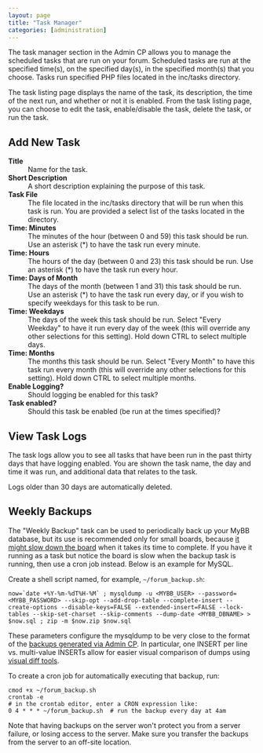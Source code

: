 ```yaml
---
layout: page
title: "Task Manager"
categories: [administration]
---
```


The task manager section in the Admin CP allows you to manage the scheduled tasks that are run on your forum. Scheduled tasks are run at the specified time(s), on the specified day(s), in the specified month(s) that you choose. Tasks run specified PHP files located in the inc/tasks directory.

The task listing page displays the name of the task, its description, the time of the next run, and whether or not it is enabled. From the task listing page, you can choose to edit the task, enable/disable the task, delete the task, or run the task. 

## Add New Task

<dl>
  <dt><b>Title</b></dt> 
  <dd>Name for the task.</dd>
  
  <dt><b>Short Description</b></dt> 
  <dd>A short description explaining the purpose of this task.</dd> 
  
  <dt><b>Task File</b></dt> 
  <dd>The file located in the inc/tasks directory that will be run when this task is run. You are provided a select list of the tasks located in the directory.</dd> 
  
  <dt><b>Time: Minutes</b></dt> 
  <dd>The minutes of the hour (between 0 and 59) this task should be run. Use an asterisk (*) to have the task run every minute.</dd> 

  <dt><b>Time: Hours</b></dt> 
  <dd>The hours of the day (between 0 and 23) this task should be run. Use an asterisk (*) to have the task run every hour.</dd> 

  <dt><b>Time: Days of Month</b></dt> 
  <dd>The days of the month (between 1 and 31) this task should be run. Use an asterisk (*) to have the task run every day, or if you wish to specify weekdays for this task to be run.</dd> 

  <dt><b>Time: Weekdays</b></dt> 
  <dd>The days of the week this task should be run. Select "Every Weekday" to have it run every day of the week (this will override any other selections for this setting). Hold down CTRL to select multiple days.</dd> 

  <dt><b>Time: Months</b></dt> 
  <dd>The months this task should be run. Select "Every Month" to have this task run every month (this will override any other selections for this setting). Hold down CTRL to select multiple months.</dd> 

  <dt><b>Enable Logging?</b></dt> 
  <dd>Should logging be enabled for this task?</dd> 

  <dt><b>Task enabled?</b></dt> 
  <dd>Should this task be enabled (be run at the times specified)?</dd>
</dl>

## View Task Logs

The task logs allow you to see all tasks that have been run in the past thirty days that have logging enabled. You are shown the task name, the day and time it was run, and additional data that relates to the task.

Logs older than 30 days are automatically deleted.

## Weekly Backups

The "Weekly Backup" task can be used to periodically back up your MyBB database, but its use is recommended only for small boards, because [it might slow down the board](http://community.mybb.com/thread-98163.html) when it takes its time to complete. If you have it running as a task but notice the board is slow when the backup task is running, then use a cron job instead. Below is an example for MySQL. 

Create a shell script named, for example, `~/forum_backup.sh`:

```
now=`date +%Y-%m-%dT%H-%M` ; mysqldump -u <MYBB_USER> --password=<MYBB_PASSWORD> --skip-opt --add-drop-table --complete-insert --create-options --disable-keys=FALSE --extended-insert=FALSE --lock-tables --skip-set-charset --skip-comments --dump-date <MYBB_DBNAME> > $now.sql ; zip -m $now.zip $now.sql
```

These parameters configure the mysqldump to be very close to the format of the [backups generated via Admin CP](http://docs.mybb.com/1.8/administration/backups/). In particular, one INSERT per line vs. multi-value INSERTs allow for easier visual comparison of dumps using [visual diff tools](https://en.wikipedia.org/wiki/Diff_utility). 

To create a cron job for automatically executing that backup, run: 

``` 
cmod +x ~/forum_backup.sh
crontab -e
# in the crontab editor, enter a CRON expression like:
0 4 * * * ~/forum_backup.sh  # run the backup every day at 4am
```

Note that having backups on the server won't protect you from a server failure, or losing access to the server. Make sure you transfer the backups from the server to an off-site location.
 
